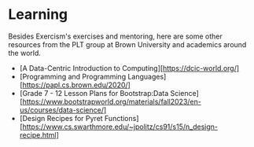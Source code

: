 # Learning

Besides Exercism's exercises and mentoring, here are some other resources from the PLT group at Brown University and academics around the world.

* [A Data-Centric Introduction to Computing][https://dcic-world.org/]
* [Programming and Programming Languages][https://papl.cs.brown.edu/2020/]
* [Grade 7 - 12 Lesson Plans for Bootstrap:Data Science][https://www.bootstrapworld.org/materials/fall2023/en-us/courses/data-science/]
* [Design Recipes for Pyret Functions][https://www.cs.swarthmore.edu/~jpolitz/cs91/s15/n_design-recipe.html]
